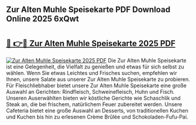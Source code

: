## Zur Alten Muhle Speisekarte PDF Download Online 2025 6xQwt

# <h2><a href="http://gcb35k2.nevu.top/?p=Zur+Alten+Muhle+Speisekarte">🔗 👉🔴 Zur Alten Muhle Speisekarte 2025 PDF</a></h2>

[![Zur Alten Muhle Speisekarte 2025 PDF](https://i.imgur.com/dBaPXMq.png)](http://gcb35k2.nevu.top/?p=Zur+Alten+Muhle+Speisekarte)
Die Zur Alten Muhle Speisekarte ist eine Gelegenheit, die Vielfalt zu genießen und etwas für sich selbst zu wählen. Wenn Sie etwas Leichtes und Frisches suchen, empfehlen wir Ihnen, unsere Salate aus unserer Zur Alten Muhle Speisekarte zu probieren. Für Fleischliebhaber bietet unsere Zur Alten Muhle Speisekarte eine große Auswahl an Gerichten: Rindfleisch, Schweinefleisch, Huhn und Fisch. Unseren Auserwählten bieten wir köstliche Gerichte wie Schaschlik und Steak an, die bei frischem, natürlichem Feuer zubereitet werden. Unsere Cafeteria bietet eine große Auswahl an Desserts, von traditionellen Kuchen und Kuchen bis hin zu erlesenen Crème Brûlée und Schokoladen-Fufu-Pai.
